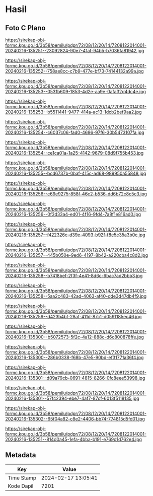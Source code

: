 # Hasil

## Foto C Plano

https://sirekap-obj-formc.kpu.go.id/3b58/pemilu/pdpr/72/08/12/20/14/7208122014001-20240216-135251--23092824-90e7-41af-94b5-b7036fa81942.jpg

https://sirekap-obj-formc.kpu.go.id/3b58/pemilu/pdpr/72/08/12/20/14/7208122014001-20240216-135252--758ae8cc-c7b9-477e-bf73-74144132a99a.jpg

https://sirekap-obj-formc.kpu.go.id/3b58/pemilu/pdpr/72/08/12/20/14/7208122014001-20240216-135253--0531b609-1853-4d2e-aa9e-0afa32d4dc4e.jpg

https://sirekap-obj-formc.kpu.go.id/3b58/pemilu/pdpr/72/08/12/20/14/7208122014001-20240216-135253--b5511441-9477-414a-ac13-1dcb2bef9aa2.jpg

https://sirekap-obj-formc.kpu.go.id/3b58/pemilu/pdpr/72/08/12/20/14/7208122014001-20240216-135254--c6037c06-fad0-4696-97f6-30b5473107fa.jpg

https://sirekap-obj-formc.kpu.go.id/3b58/pemilu/pdpr/72/08/12/20/14/7208122014001-20240216-135254--ce1ca01a-1a25-4142-9679-08d9f755b453.jpg

https://sirekap-obj-formc.kpu.go.id/3b58/pemilu/pdpr/72/08/12/20/14/7208122014001-20240216-135255--bcd6737b-0baf-415c-ad68-989950a55848.jpg

https://sirekap-obj-formc.kpu.go.id/3b58/pemilu/pdpr/72/08/12/20/14/7208122014001-20240216-135256--c69e9275-858f-46c2-b536-dd6b72c8c5c3.jpg

https://sirekap-obj-formc.kpu.go.id/3b58/pemilu/pdpr/72/08/12/20/14/7208122014001-20240216-135256--0f3d33a4-ed01-4f16-9fd4-7a8f1e816ad0.jpg

https://sirekap-obj-formc.kpu.go.id/3b58/pemilu/pdpr/72/08/12/20/14/7208122014001-20240216-135257--f422326c-d39e-4093-b92f-f8e5c35a3b0c.jpg

https://sirekap-obj-formc.kpu.go.id/3b58/pemilu/pdpr/72/08/12/20/14/7208122014001-20240216-135257--445b050e-9ed6-4197-8b42-a220cba4c8d2.jpg

https://sirekap-obj-formc.kpu.go.id/3b58/pemilu/pdpr/72/08/12/20/14/7208122014001-20240216-135258--b7418bef-2f3f-4e41-8d6c-6bac7ad2bbb3.jpg

https://sirekap-obj-formc.kpu.go.id/3b58/pemilu/pdpr/72/08/12/20/14/7208122014001-20240216-135258--5aa2c483-42ad-4063-af40-dde3d47db4f9.jpg

https://sirekap-obj-formc.kpu.go.id/3b58/pemilu/pdpr/72/08/12/20/14/7208122014001-20240216-135259--d423b4bf-28af-411d-87c1-d0591185ec46.jpg

https://sirekap-obj-formc.kpu.go.id/3b58/pemilu/pdpr/72/08/12/20/14/7208122014001-20240216-135300--b5072573-5f2c-4a12-888c-d6c800878ffe.jpg

https://sirekap-obj-formc.kpu.go.id/3b58/pemilu/pdpr/72/08/12/20/14/7208122014001-20240216-135300--286b0338-f68b-47e5-90bd-ef31771a36f4.jpg

https://sirekap-obj-formc.kpu.go.id/3b58/pemilu/pdpr/72/08/12/20/14/7208122014001-20240216-135301--d09a79cb-0691-4815-8266-0fc8eee53998.jpg

https://sirekap-obj-formc.kpu.go.id/3b58/pemilu/pdpr/72/08/12/20/14/7208122014001-20240216-135301--57f42394-ebe7-4af7-87cf-6013f5118135.jpg

https://sirekap-obj-formc.kpu.go.id/3b58/pemilu/pdpr/72/08/12/20/14/7208122014001-20240216-135302--65f04a82-c8e2-4406-bb74-774815d5fd01.jpg

https://sirekap-obj-formc.kpu.go.id/3b58/pemilu/pdpr/72/08/12/20/14/7208122014001-20240216-135251--814d0a45-1efa-4bba-b191-e769d1d762e4.jpg


## Metadata

| Key        | Value               |
| ---------- | ------------------- |
| Time Stamp | 2024-02-17 13:05:41 |
| Kode Dapil | 7201                |



